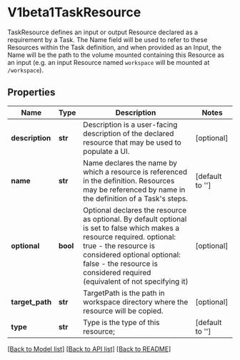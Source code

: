 # V1beta1TaskResource

TaskResource defines an input or output Resource declared as a requirement by a Task. The Name field will be used to refer to these Resources within the Task definition, and when provided as an Input, the Name will be the path to the volume mounted containing this Resource as an input (e.g. an input Resource named `workspace` will be mounted at `/workspace`).
## Properties
Name | Type | Description | Notes
------------ | ------------- | ------------- | -------------
**description** | **str** | Description is a user-facing description of the declared resource that may be used to populate a UI. | [optional] 
**name** | **str** | Name declares the name by which a resource is referenced in the definition. Resources may be referenced by name in the definition of a Task&#39;s steps. | [default to '']
**optional** | **bool** | Optional declares the resource as optional. By default optional is set to false which makes a resource required. optional: true - the resource is considered optional optional: false - the resource is considered required (equivalent of not specifying it) | [optional] 
**target_path** | **str** | TargetPath is the path in workspace directory where the resource will be copied. | [optional] 
**type** | **str** | Type is the type of this resource; | [default to '']

[[Back to Model list]](../README.md#documentation-for-models) [[Back to API list]](../README.md#documentation-for-api-endpoints) [[Back to README]](../README.md)


